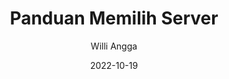 ---
layout: post
title:  "Panduan Memilih Server"
short-name: "TV Digital"
thumbnail-image: ""
featured-image: ""
date:   "2022-10-19"
author: "Willi Angga"
---